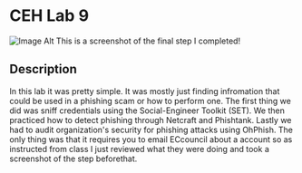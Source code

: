 <h1>CEH Lab 9</h1>


![Image Alt]()
This is a screenshot of the final step I completed! 

<h2>Description</h2>
In this lab it was pretty simple. It was mostly just finding infromation that could be used in a phishing scam or how to perform one. The first thing we did was sniff credentials using the Social-Engineer Toolkit (SET). We then practiced how to detect phishing through Netcraft and Phishtank. Lastly we had to audit organization's security for phishing attacks using OhPhish. The only  thing was that it requires you to email ECcouncil about a account so as instructed from class I just reviewed what they were doing and took a screenshot of the step beforethat.
<br />
